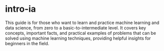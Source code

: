 # intro-ia
This guide is for those who want to learn and practice machine learning and data science, from zero to a basic-to-intermediate level. It covers key concepts, important facts, and practical examples of problems that can be solved using machine learning techniques, providing helpful insights for beginners in the field.
